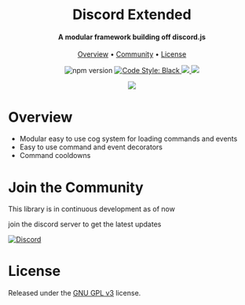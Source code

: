 <h1 align="center">
  <br>
  Discord Extended
  <br>
</h1>

<h4 align="center">A modular framework building off discord.js</h4>

<p align="center">
  <a href="#overview">Overview</a>
  <!-- •
  <a href="#installation">Installation</a> -->
  •
  <a href="#join-the-community">Community</a>
  •
  <a href="#license">License</a>
</p>

<p align="center">
<a><img src="https://img.shields.io/badge/version-1.0.0-blue.svg" alt="npm version" /></a>
  <a href="https://github.com/Thive-N/Discord-Extended/blob/master/.prettierrc.json">
    <img src="https://img.shields.io/badge/code%20style-file-red.svg" alt="Code Style: Black">
  </a>
  <a href="http://makeapullrequest.com">
    <img src="https://img.shields.io/badge/PRs-welcome-brightgreen.svg">
  </a>
  <a href="https://www.gnu.org/licenses/gpl-3.0.en.html"><img src="https://img.shields.io/badge/license-GPLv3-blue"></a>
</p>
<p align="center">  <a><img src="https://img.shields.io/badge/TypeScript-007ACC?style=for-the-badge&logo=typescript&logoColor=white"></a>
</p>

# Overview

-   Modular easy to use cog system for loading commands and events
-   Easy to use command and event decorators
-   Command cooldowns

# Join the Community

This library is in continuous development as of now

join the discord server to get the latest updates

[![Discord](https://discordapp.com/api/guilds/1142235186352885860/widget.png?style=banner2)](https://discord.gg/4QgjKF)

# License

Released under the [GNU GPL v3](https://www.gnu.org/licenses/gpl-3.0.en.html) license.
